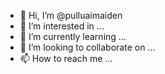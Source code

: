 - 👋 Hi, I’m @pulluaimaiden
- 👀 I’m interested in ...
- 🌱 I’m currently learning ...
- 💞️ I’m looking to collaborate on ...
- 📫 How to reach me ...

<!---
pulluaimaiden/pulluaimaiden is a ✨ special ✨ repository because its `README.md` (this file) appears on your GitHub profile.
You can click the Preview link to take a look at your changes.
--->
